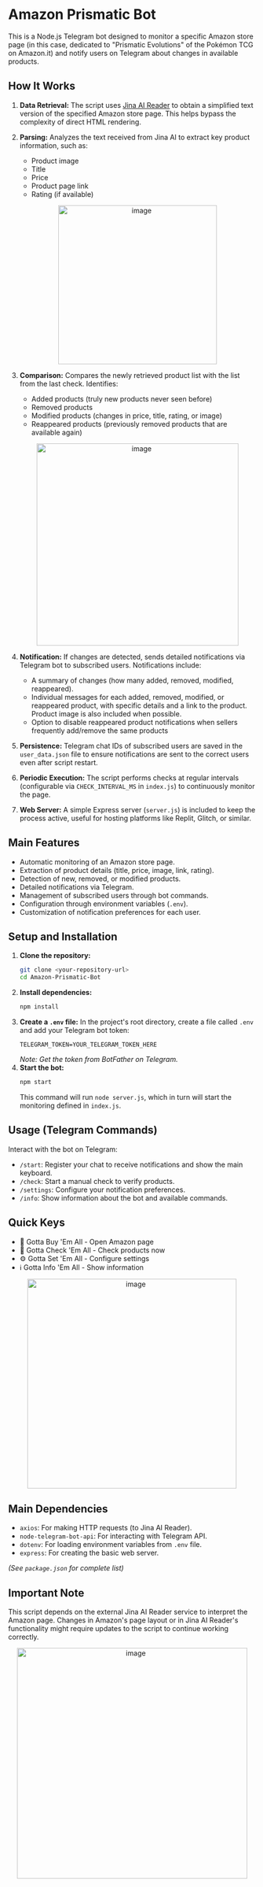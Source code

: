 # Amazon Prismatic Bot

This is a Node.js Telegram bot designed to monitor a specific Amazon store page (in this case, dedicated to "Prismatic Evolutions" of the Pokémon TCG on Amazon.it) and notify users on Telegram about changes in available products.

## How It Works

1.  **Data Retrieval:** The script uses [Jina AI Reader](https://jina.ai/reader/) to obtain a simplified text version of the specified Amazon store page. This helps bypass the complexity of direct HTML rendering.
2.  **Parsing:** Analyzes the text received from Jina AI to extract key product information, such as:
    *   Product image
    *   Title
    *   Price
    *   Product page link
    *   Rating (if available)
      <p align="center">
        <img width="323" alt="image" src="https://github.com/user-attachments/assets/be103a78-78d9-41e5-b79e-c893aa995c12" />

      </p>
3.  **Comparison:** Compares the newly retrieved product list with the list from the last check. Identifies:
    *   Added products (truly new products never seen before)
    *   Removed products
    *   Modified products (changes in price, title, rating, or image)
    *   Reappeared products (previously removed products that are available again)
      <p align="center">
      <img width="411" alt="image" src="https://github.com/user-attachments/assets/b3630a56-6590-47f6-818a-056cebfe2b05" />
      </p>
4.  **Notification:** If changes are detected, sends detailed notifications via Telegram bot to subscribed users. Notifications include:
    *   A summary of changes (how many added, removed, modified, reappeared).
    *   Individual messages for each added, removed, modified, or reappeared product, with specific details and a link to the product. Product image is also included when possible.
    *   Option to disable reappeared product notifications when sellers frequently add/remove the same products
5.  **Persistence:** Telegram chat IDs of subscribed users are saved in the `user_data.json` file to ensure notifications are sent to the correct users even after script restart.
6.  **Periodic Execution:** The script performs checks at regular intervals (configurable via `CHECK_INTERVAL_MS` in `index.js`) to continuously monitor the page.
7.  **Web Server:** A simple Express server (`server.js`) is included to keep the process active, useful for hosting platforms like Replit, Glitch, or similar.

## Main Features

*   Automatic monitoring of an Amazon store page.
*   Extraction of product details (title, price, image, link, rating).
*   Detection of new, removed, or modified products.
*   Detailed notifications via Telegram.
*   Management of subscribed users through bot commands.
*   Configuration through environment variables (`.env`).
*   Customization of notification preferences for each user.

## Setup and Installation

1.  **Clone the repository:**
    ```bash
    git clone <your-repository-url>
    cd Amazon-Prismatic-Bot
    ```
2.  **Install dependencies:**
    ```bash
    npm install
    ```
3.  **Create a `.env` file:**
    In the project's root directory, create a file called `.env` and add your Telegram bot token:
    ```dotenv
    TELEGRAM_TOKEN=YOUR_TELEGRAM_TOKEN_HERE
    ```
    *Note: Get the token from BotFather on Telegram.*
4.  **Start the bot:**
    ```bash
    npm start
    ```
    This command will run `node server.js`, which in turn will start the monitoring defined in `index.js`.

## Usage (Telegram Commands)

Interact with the bot on Telegram:

*   `/start`: Register your chat to receive notifications and show the main keyboard.
*   `/check`: Start a manual check to verify products.
*   `/settings`: Configure your notification preferences.
*   `/info`: Show information about the bot and available commands.

## Quick Keys

*   🛒 Gotta Buy 'Em All - Open Amazon page
*   🔄 Gotta Check 'Em All - Check products now
*   ⚙️ Gotta Set 'Em All - Configure settings
*   ℹ️ Gotta Info 'Em All - Show information
  <p align="center">
     <img width="426" alt="image" src="https://github.com/user-attachments/assets/f7987ccb-b456-4cf0-be9a-e8349764f1a9" />
  </p>

## Main Dependencies

*   `axios`: For making HTTP requests (to Jina AI Reader).
*   `node-telegram-bot-api`: For interacting with Telegram API.
*   `dotenv`: For loading environment variables from `.env` file.
*   `express`: For creating the basic web server.

*(See `package.json` for complete list)*

## Important Note

This script depends on the external Jina AI Reader service to interpret the Amazon page. Changes in Amazon's page layout or in Jina AI Reader's functionality might require updates to the script to continue working correctly.
<p align="center">
<img width="469" alt="image" src="https://github.com/user-attachments/assets/517ac7e4-affc-48ba-a81c-067e9ddea96b" />
</p>
